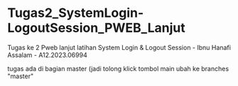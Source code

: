 # Tugas2_SystemLogin-LogoutSession_PWEB_Lanjut
Tugas ke 2 Pweb lanjut latihan System Login &amp; Logout Session - Ibnu Hanafi Assalam - A12.2023.06994

tugas ada di bagian master (jadi tolong klick tombol main ubah ke branches  "master"
